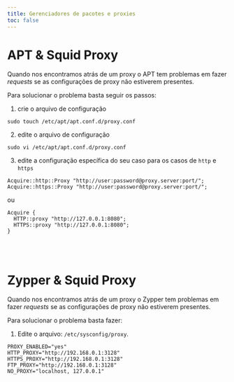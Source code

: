```yaml
---
title: Gerenciadores de pacotes e proxies
toc: false
---
```


# APT & Squid Proxy

Quando nos encontramos atrás de um proxy o APT tem problemas em fazer *requests* se as configurações de proxy não estiverem presentes.

Para solucionar o problema basta seguir os passos:

1. crie o arquivo de configuração

```shell
sudo touch /etc/apt/apt.conf.d/proxy.conf
```

2. edite o arquivo de configuração

```shell
sudo vi /etc/apt/apt.conf.d/proxy.conf
```

3. edite a configuração específica do seu caso para os casos de `http` e `https`

```shell
Acquire::http::Proxy "http://user:password@proxy.server:port/";
Acquire::https::Proxy "http://user:password@proxy.server:port/";
```

ou

```shell
Acquire {
  HTTP::proxy "http://127.0.0.1:8080";
  HTTPS::proxy "http://127.0.0.1:8080";
}
```

<br/>
<br/>

# Zypper & Squid Proxy

Quando nos encontramos atrás de um proxy o Zypper tem problemas em fazer *requests* se as configurações de proxy não estiverem presentes.

Para solucionar o problema basta fazer:

1. Edite o arquivo: `/etc/sysconfig/proxy`.

```shell
PROXY_ENABLED="yes"
HTTP_PROXY="http://192.168.0.1:3128"
HTTPS_PROXY="http://192.168.0.1:3128"
FTP_PROXY="http://192.168.0.1:3128"
NO_PROXY="localhost, 127.0.0.1"

